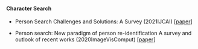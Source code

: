 #### Character Search

+ Person Search Challenges and Solutions: A Survey (2021IJCAI) [[paper](https://arxiv.org/pdf/2105.01605)]

+ Person search: New paradigm of person re-identification A survey and outlook of recent works (2020ImageVisComput) [[paper](https://www.researchgate.net/publication/342599179_Person_search_New_paradigm_of_person_re-identification_A_survey_and_outlook_of_recent_works/fulltext/5efc8586299bf18816f6243a/Person-search-New-paradigm-of-person-re-identification-A-survey-and-outlook-of-recent-works.pdf)]

